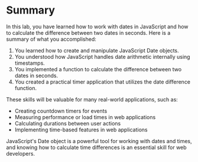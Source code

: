 # Summary

In this lab, you have learned how to work with dates in JavaScript and how to calculate the difference between two dates in seconds. Here is a summary of what you accomplished:

1. You learned how to create and manipulate JavaScript Date objects.
2. You understood how JavaScript handles date arithmetic internally using timestamps.
3. You implemented a function to calculate the difference between two dates in seconds.
4. You created a practical timer application that utilizes the date difference function.

These skills will be valuable for many real-world applications, such as:

- Creating countdown timers for events
- Measuring performance or load times in web applications
- Calculating durations between user actions
- Implementing time-based features in web applications

JavaScript's Date object is a powerful tool for working with dates and times, and knowing how to calculate time differences is an essential skill for web developers.
